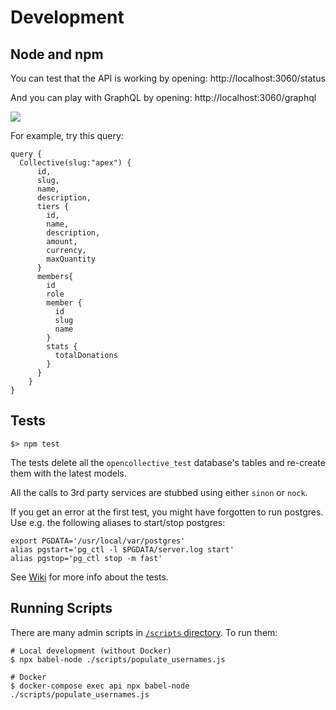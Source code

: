 # Development

## Node and npm

You can test that the API is working by opening:
http://localhost:3060/status

And you can play with GraphQL by opening:
http://localhost:3060/graphql

![](http://d.pr/i/Vxm1rw+)

For example, try this query:

```
query {
  Collective(slug:"apex") {
      id,
      slug,
      name,
      description,
      tiers {
        id,
        name,
        description,
        amount,
        currency,
        maxQuantity
      }
      members{
        id
        role
        member {
          id
          slug
          name
        }
        stats {
          totalDonations
        }
      }
    }
}
```

## Tests

```
$> npm test
```

The tests delete all the `opencollective_test` database's tables and
re-create them with the latest models.

All the calls to 3rd party services are stubbed using either `sinon`
or `nock`.

If you get an error at the first test, you might have forgotten to run
postgres. Use e.g. the following aliases to start/stop postgres:

```
export PGDATA='/usr/local/var/postgres'
alias pgstart='pg_ctl -l $PGDATA/server.log start'
alias pgstop='pg_ctl stop -m fast'
```

See
[Wiki](https://github.com/OpenCollective/OpenCollective/wiki/Software-testing)
for more info about the tests.

## Running Scripts

There are many admin scripts in [`/scripts` directory](https://github.com/opencollective/opencollective-api/tree/master/scripts). To run them:

```
# Local development (without Docker)
$ npx babel-node ./scripts/populate_usernames.js

# Docker
$ docker-compose exec api npx babel-node ./scripts/populate_usernames.js
```
